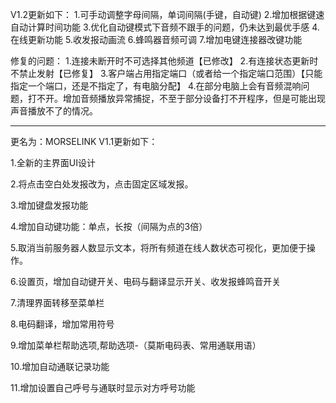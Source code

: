 V1.2更新如下：
1.可手动调整字母间隔，单词间隔(手键，自动键)
2.增加根据键速自动计算时间功能
3.优化自动键模式下音频不跟手的问题，仍未达到最优手感
4.在线更新功能
5.收发报动画流
6.蜂鸣器音频可调
7.增加电键连接器改键功能

修复的问题：
1.连接未断开时不可选择其他频道【已修改】
2.有连接状态更新时不禁止发射【已修复】
3.客户端占用指定端口（或者给一个指定端口范围）【只能指定一个端口，还是不指定了，有电脑分配】
4.在部分电脑上会有音频混响问题，打不开。增加音频播放异常捕捉，不至于部分设备打不开程序，但是可能出现声音播放不了的情况。

--------------------------------------------------------------------------
更名为：MORSELINK
V1.1更新如下：

1.全新的主界面UI设计

2.将点击空白处发报改为，点击固定区域发报。

3.增加键盘发报功能

4.增加自动键功能：单点，长按（间隔为点的3倍）

5.取消当前服务器人数显示文本，将所有频道在线人数状态可视化，更加便于操作。

6.设置页，增加自动键开关、电码与翻译显示开关、收发报蜂鸣音开关

7.清理界面转移至菜单栏

8.电码翻译，增加常用符号

9.增加菜单栏帮助选项,帮助选项-（莫斯电码表、常用通联用语）

10.增加自动通联记录功能

11.增加设置自己呼号与通联时显示对方呼号功能


